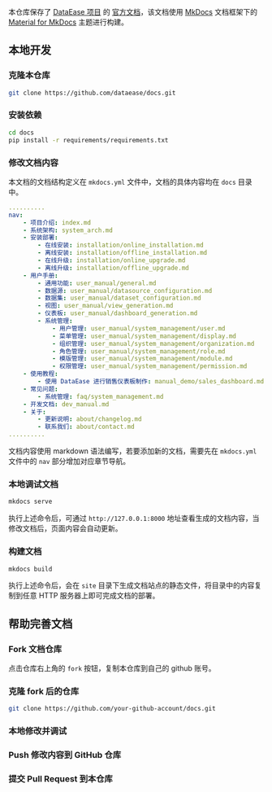 本仓库保存了 [DataEase 项目]() 的 [官方文档](https://dataease.io/docs/)，该文档使用 [MkDocs]() 文档框架下的 [Material for MkDocs]() 主题进行构建。

## 本地开发

### 克隆本仓库
```bash
git clone https://github.com/dataease/docs.git
```

### 安装依赖
```bash
cd docs
pip install -r requirements/requirements.txt
```

### 修改文档内容
本文档的文档结构定义在 `mkdocs.yml` 文件中，文档的具体内容均在 `docs` 目录中。
```yaml
..........
nav:
    - 项目介绍: index.md
    - 系统架构: system_arch.md
    - 安装部署: 
        - 在线安装: installation/online_installation.md
        - 离线安装: installation/offline_installation.md
        - 在线升级: installation/online_upgrade.md
        - 离线升级: installation/offline_upgrade.md
    - 用户手册:
        - 通用功能: user_manual/general.md
        - 数据源: user_manual/datasource_configuration.md
        - 数据集: user_manual/dataset_configuration.md
        - 视图: user_manual/view_generation.md
        - 仪表板: user_manual/dashboard_generation.md
        - 系统管理:
            - 用户管理: user_manual/system_management/user.md
            - 菜单管理: user_manual/system_management/display.md
            - 组织管理: user_manual/system_management/organization.md
            - 角色管理: user_manual/system_management/role.md
            - 模版管理: user_manual/system_management/module.md
            - 权限管理: user_manual/system_management/permission.md
    - 使用教程:
        - 使用 DataEase 进行销售仪表板制作: manual_demo/sales_dashboard.md
    - 常见问题:
        - 系统管理: faq/system_management.md
    - 开发文档: dev_manual.md
    - 关于:
        - 更新说明: about/changelog.md
        - 联系我们: about/contact.md
..........
```

文档内容使用 markdown 语法编写，若要添加新的文档，需要先在 `mkdocs.yml` 文件中的 `nav` 部分增加对应章节导航。

### 本地调试文档
```bash
mkdocs serve
```
执行上述命令后，可通过 `http://127.0.0.1:8000` 地址查看生成的文档内容，当修改文档后，页面内容会自动更新。

### 构建文档
```bash
mkdocs build
```

执行上述命令后，会在 `site` 目录下生成文档站点的静态文件，将目录中的内容复制到任意 HTTP 服务器上即可完成文档的部署。

## 帮助完善文档

### Fork 文档仓库
点击仓库右上角的 `fork` 按钮，复制本仓库到自己的 github 账号。

### 克隆 fork 后的仓库
```bash
git clone https://github.com/your-github-account/docs.git
```

### 本地修改并调试

### Push 修改内容到 GitHub 仓库

### 提交 Pull Request 到本仓库
